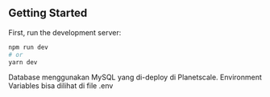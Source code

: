 ## Getting Started

First, run the development server:

```bash
npm run dev
# or
yarn dev
```

Database menggunakan MySQL yang di-deploy di Planetscale. Environment Variables bisa dilihat di file .env
